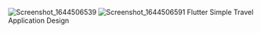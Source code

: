 ![Screenshot_1644506539](https://user-images.githubusercontent.com/96820267/153439226-d39b03a5-3cfd-4bf4-b261-5c1e9cd97544.png)
![Screenshot_1644506591](https://user-images.githubusercontent.com/96820267/153439260-52bbdf3c-5ac5-45b5-bdab-5089ab2a5bd2.png)
Flutter Simple Travel Application Design 
